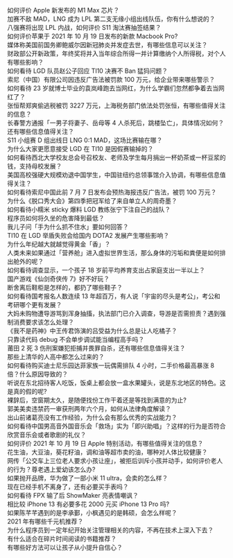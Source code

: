 如何评价 Apple 新发布的 M1 Max 芯片？  
加赛不敌 MAD，LNG 成为 LPL 第二支无缘小组出线队伍，你有什么想说的？  
八强赛将出现 LPL 内战，如何评价 S11 淘汰赛抽签结果？  
如何评价苹果于 2021 年 10 月 19 日发布的新款 Macbook Pro?  
媒体称美国前国务卿鲍威尔因新冠肺炎并发症去世，有哪些信息可以关注？  
财政部公开新政策，年终奖将并入当年综合所得一并计算缴纳个人所得税，对个人有哪些影响？  
如何看待 LGD 队员赵公子回应 TI10 决赛不 Ban 猛犸问题？  
索尼（中国）有限公司因违反广告法被罚款 100 万元，给企业带来哪些警示？  
如何看待 23 岁就博士毕业的袁岚峰跑去当网红，为什么学霸们忽然都争着去当网红了？  
张恒帮郑爽偷逃税被罚 3227 万元，上海税务部门依法处罚张恒，有哪些值得关注的信息？  
长春警方通报「一男子将妻子、岳母等 4 人杀死后，跳楼坠亡」，具体情况如何？还有哪些信息值得关注？  
S11 小组赛 D 组出线日 LNG 0:1 MAD，这场比赛输在哪？  
为什么大家更愿意接受 LGD 在 TI10 是因假赛输掉的？  
如何看待西北大学校友总会号召校友、老师及学生每月捐出一杯奶茶或一杯豆浆的钱，支持母校发展？  
美国高校强硬大规模劝退中国学生，中国驻纽约总领事馆介入协调，有哪些信息值得关注？  
如何看待索尼中国此前 7 月 7 日发布会预热海报违反广告法，被罚 100 万元？  
为什么《脱口秀大会》第四季把冠军给了来自单立人的周奇墨？  
如何看待小糯米 sticky 爆料 LGD 教练张宁下注自己的战队？  
程序员如何将久坐的危害降到最低？  
我儿子问「手为什么抓不住水」要如何回答？  
TI10 在 LGD 举盾失败会给国内 DOTA2 发展产生哪些影响？  
为什么年纪越大就越觉得黄金「香」？  
人类未来如果通过「营养舱」进入虚拟世界生活，那么身体的污垢和粪便是如何排出舱外的呢？  
如何看待调查显示，一个孩子 18 岁前平均养育支出占家庭支出一半以上？  
国产游戏《仙剑奇侠传 7》好不好玩？  
断舍离后鞋柜是怎样的，都扔了哪些鞋子？  
如何看待国考报名人数连续 13 年超百万，有人说「宇宙的尽头是考公」，考公和考研哪个更有发展？  
大妈未购物遭导游骂到浑身抽搐，执法部门已介入调查，导游是否需担责？遇到强制消费要求该怎么处理？  
《我不是药神》中王传君饰演的吕受益为什么总是让人吃橘子？  
只靠读代码 debug 不会单步调试能当编程高手吗？  
莆田 2 死 3 伤刑案嫌犯拒捕并畏罪自杀，还有哪些信息值得关注？  
那些上清华的人高中都怎么过来的？  
如何看待购买迪士尼乐园达菲家族一玩偶需排队 4 小时，二手价格最高暴涨 8 倍？什么原因导致的？  
听说在东北招待客人吃饭，饭桌上都会放一盒水果罐头，说是东北地区的特色。这是真的假的呢?  
裸辞后，空窗期太久，是随便找份工作干着还是等找到满意的为止?  
郭美美卖违禁药一审获刑两年六个月，如何从法律角度解读？  
出山前诸葛亮没有工作经验，为什么会有那么优秀的实战能力？  
如何看待中国男高音外国音乐会「救场」实为「即兴助唱」？这样的行为是否符合欣赏音乐会或者歌剧的礼仪？  
如何评价 2021 年 10 月 19 日 Apple 特别活动，有哪些值得关注的信息？  
花生油，大豆油，葵花籽油，调和油等超市卖的油，哪种对人体比较健康？  
网传「公交车上三位老人要求小孩让座」，被拒后训斥小孩并动手，如何评价老人的行为？尊老遇上爱幼该怎么办?  
如果抛开品牌，华为做了一部小米 11 ultra，会卖的怎么样？  
现在已经手机不离身了，还有必要买手表吗？  
如何看待 FPX 输了后 ShowMaker 亮表情嘲讽？  
相比较 iPhone 13 有必要多花 2000 元买 iPhone 13 Pro 吗?  
如果陈芊芊遇到的是李承鄞，小枫遇见的是韩硕，会怎么样呢？  
2021 年有哪些千元机推荐？  
为什么程序员到一定年纪开始关注管理相关的内容，不再在技术上深入下去？  
有什么适合在碎片时间阅读的书籍推荐？  
有哪些好方法可以让孩子从小提升自信心？  
